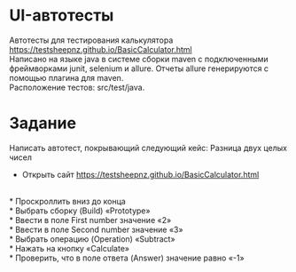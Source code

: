 # UI-автотесты

Автотесты для тестирования калькулятора https://testsheepnz.github.io/BasicCalculator.html 
<br>
Написано на языке java в системе сборки maven c подключенными фреймворками junit, selenium и allure. Отчеты allure генерируются с помощью плагина для maven.
<br>
Расположение тестов: src/test/java. 
<br>
# Задание
Написать автотест, покрывающий следующий кейс: Разница двух целых чисел
<br>
* Открыть сайт https://testsheepnz.github.io/BasicCalculator.html
<br>
* Проскроллить вниз до конца 
<br>
* Выбрать сборку (Build) «Prototype» 
<br>
* Ввести в поле First number значение «2» 
<br>
* Ввести в поле Second number значение «3»
<br>
* Выбрать операцию (Operation) «Subtract»
<br>
* Нажать на кнопку «Calculate»
<br>
* Проверить, что в поле ответа (Answer) значение равно «-1»

